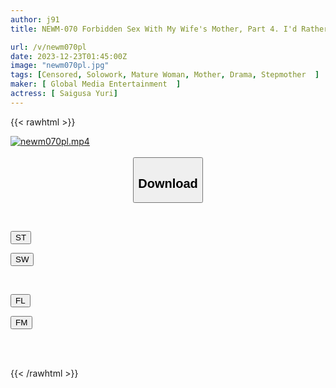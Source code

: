 ```yaml
---
author: j91
title: NEWM-070 Forbidden Sex With My Wife's Mother, Part 4. I'd Rather Have A Mother-in-law Than My Wife... Yuri Saegusa

url: /v/newm070pl
date: 2023-12-23T01:45:00Z
image: "newm070pl.jpg"
tags: [Censored, Solowork, Mature Woman, Mother, Drama, Stepmother	]
maker: [ Global Media Entertainment  ]
actress: [ Saigusa Yuri]
---
```



{{< rawhtml >}}

<div class="video" data-videoid="WeXDKj048ZubD78">
    <a href="javascript:;">
        <img src="/v/newm070pl/newm070pl.jpg" width="WIDTH" height="HEIGHT" alt="newm070pl.mp4" loading="lazy">
    </a>
</div>

<script type="text/javascript" src="https://j91.asia/asset/on-demand-st.js"></script>

<br>
  <link rel="stylesheet" href="https://j91.asia/asset/bs5.css">
  
  <center>
  <button class="btn btn-primary" type="button" data-bs-toggle="collapse" data-bs-target=".multi-collapse" aria-expanded="false" aria-controls="multiCollapseExample1 multiCollapseExample2"><h2>Download</h2></button></center>
</p>
<div class="row">
  <div class="col">
    <div class="collapse multi-collapse" id="multiCollapseExample1">
      <div class="card card-body">
	      	      <br>
<div class="buttons">  
<p><a href="https://streamtape.to/v/WeXDKj048ZubD78" target="_blank"><button class="btn-hover color-3"><i class="fa fa-download"></i> ST</button></a></p>
<p><a href="https://flaswish.com/ahz6sp54y6e9" target="_blank"><button class="btn-hover color-2"><i class="fa fa-download"></i> SW</button></a></p></div>
    </div>
  </div>
</div>
  <div class="col">
    <div class="collapse multi-collapse" id="multiCollapseExample2">
      <div class="card card-body">
	      <br>
<div class="buttons">
<p><a href="https://filelions.site/f/zjpxurq8z6y4" target="_blank"><button class="btn-hover color-9"><i class="fa fa-download"></i> FL</button></a></p>
<p><a href="https://filemoon.sx/d/cdqn8wn2rctr" target="_blank"><button class="btn-hover color-8"><i class="fa fa-download"></i> FM</button></a></p></div>
<br><br>
      </div>
    </div>
  </div>
</div>

{{< /rawhtml >}}